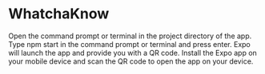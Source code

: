 # WhatchaKnow

Open the command prompt or terminal in the project directory of the app.
Type npm start in the command prompt or terminal and press enter.
Expo will launch the app and provide you with a QR code.
Install the Expo app on your mobile device and scan the QR code to open the app on your device.
